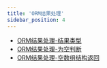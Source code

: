 ```yaml
---
title: 'ORM结果处理'
sidebar_position: 4
---
```


- [ORM结果处理-结果类型](output/goframe-v2.6-md/核心组件/数据库ORM/ORM结果处理/ORM结果处理-结果类型)
- [ORM结果处理-为空判断](output/goframe-v2.6-md/核心组件/数据库ORM/ORM结果处理/ORM结果处理-为空判断)
- [ORM结果处理-空数组结构返回](output/goframe-v2.6-md/核心组件/数据库ORM/ORM结果处理/ORM结果处理-空数组结构返回)